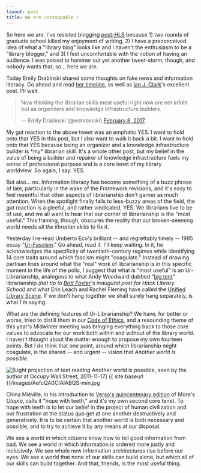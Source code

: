 ```yaml
---
layout: post
title: We are unstoppable /
---
```

So here we are. I've resisted blogging [post-HLS](http://hacklibraryschool.com/author/aszingarellisweet/) because 1) two rounds of graduate school killed my enjoyment of writing, 2) I have a preconceived idea of what a "library blog" looks like and I haven't the enthusiasm to be a "library blogger," and 3) I feel uncomfortable with the notion of having an audience. I was poised to hammer out yet another tweet-storm, though, and nobody wants that, so... here we are.

Today Emily Drabinski shared some thoughts on fake news and information literacy. Go ahead and read [her timeline](https://twitter.com/edrabinski/status/829007663677767681), as well as [Ian J. Clark](http://infoism.co.uk/2016/12/information-literacy/)'s excellent post. I'll wait.
<blockquote class="twitter-tweet">
<p dir="ltr" lang="en">Now thinking the librarian skills most useful right now are not infolit but as organizers and knowledge infrastructure builders.</p>
— Emily Drabinski (@edrabinski) <a href="https://twitter.com/edrabinski/status/829118095331557376">February 8, 2017</a></blockquote>
My gut reaction to the above tweet was an emphatic YES. I want to hold onto that YES in this post, but I also want to walk it back a bit. I want to hold onto that YES because being an organizer and a knowledge infrastructure builder is *my* librarian skill. It's a whole other post, but my belief in the value of being a builder and repairer of knowledge infrastructure fuels my sense of professional purpose and is a core tenet of my library worldview. So again, I say: YES.

But also... no. Information literacy has become something of a buzz phrase of late, particularly in the wake of the Framework revisions, and it's easy to feel resentful that other aspects of librarianship don't garner as much attention. When the spotlight finally falls to less-buzzy areas of the field, the gut reaction is a gleeful, and rather vindicated, YES. We librarians live to be of use, and we all want to hear that our corner of librarianship is the "most useful." This framing, though, obscures the reality that our broken-seeming world needs *all the librarian skills* to fix it.

Yesterday I re-read Umberto Eco's brilliant -- and regrettably timely -- 1995 essay "[Ur-Fascism](http://www.nybooks.com/articles/1995/06/22/ur-fascism/)." Go ahead, read it. I'll keep waiting. In it, he acknowledges the specificity of twentieth-century regimes while identifying 14 core traits around which fascism might "coagulate." Instead of drawing partisan lines around what the "real" work of librarianship is in this specific moment in the life of the polis, I suggest that what is "most useful" is an Ur-Librarianship, analogous to what Andy Woodward dubbed "[big tent](http://lj.libraryjournal.com/2010/12/opinion/backtalk/we-need-big-tent-librarianship-backtalk/)" librarianship *(hat tip to [Britt Foster](https://hacklibraryschool.com/2011/02/14/big-tent-library-school/)'s inaugural post for Hack Library School)* and what Erin Leach and Rachel Fleming have called the [Unified Library Scene](https://unifiedlibraryscene.blogspot.com/). If we don't hang together we shall surely hang separately, is what I'm saying.

What are the defining features of Ur-Librarianship? We have, for better or worse, tried to distill them in our [Code of Ethics](http://www.ala.org/advocacy/proethics/codeofethics/codeethics), and a resounding theme of this year's Midwinter meeting was bringing everything back to those core values to advocate for our work both within and without of the library world. I haven't thought about the matter enough to propose my own fourteen points. But I do think that one point, around which librarianship might coagulate, is the shared -- and urgent -- vision that *Another world is possible*.

![[Light projection of text reading Another world is possible, seen by the author at Occupy Wall Street, 2011-11-17] {{ site.baseurl }}/images/AefcQA0CIAIABQS-min.jpg](https://twitter.com/aszingarelli/status/137320481308155906)

China Miéville, in his introduction to [Verso's quincentenary edition](https://www.versobooks.com/books/2250-utopia) of More's *Utopia*, calls it "hope with teeth," and it's my own second core tenet. To hope with teeth is to let our belief in the project of human civilization and our frustration at the status quo get at one another destructively and generatively. It is to be certain that another world is both necessary and possible, and to try to achieve it by any means at our disposal.

We see a world in which citizens know how to tell good information from bad. We see a world in which information is ordered more justly and inclusively. We see whole new information architectures rise before our eyes. We see a world that none of our skills can build alone, but which all of our skills can build together. And that, friends, is the most useful thing.
